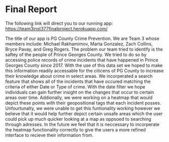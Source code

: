 # Final Report

The following link will direct you to our running app: https://team3inst377finalproject.herokuapp.com/

The title of our app is PG County Crime Prevention.
We are Team 3 whose members include: Michael Rakhamimov, Marta Gonzalez, Zach Collins, Bryce Pavay, and Greg Rogers.
The problem our team tried to identify is the saftey of the people of Prince Georges County. We tried to do so by accessing police records of crime incidents that have happened in Prince Georges County since 2017. With the use of this data set we hoped to make this information readily accessable for the citicens of PG County to increase their knowledge about crime in select areas. We incorperated a search feature that shows all of the incidents that have occured matching the criteria of either Date or Type of crime. With the date filter we hope individuals can gain further insight on the changes that occur to certain areas over time. Addionally, we were working on a heatmap that would depict these points with their geopositional tags that each incident posses. Unfourtunalty, we were unable to get this funtionality working however we believe that it would help further depict certain unsafe areas which the user could pick up much quicker looking at a map as oppsoed to searching through adresses. In the future we feel that it is neccessary to incorperate the heatmap functionality correctly to give the users a more refined interface to recieve their information from.